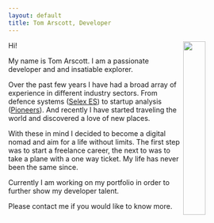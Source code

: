 ```yaml
---
layout: default
title: Tom Arscott, Developer
---
```


<img src="{{ site.url }}/images/portrait.jpg" width="30%" align="right">

Hi!

My name is Tom Arscott. I am a passionate developer and and insatiable explorer.

Over the past few years I have had a broad array of experience in different industry sectors. From defence systems ([Selex ES](http://www.uk.leonardocompany.com/)) to startup analysis ([Pioneers](https://Pioneers.io)). And recently I have started traveling the world and discovered a love of new places.

With these in mind I decided to become a digital nomad and aim for a life without limits. The first step was to start a freelance career, the next to was to take a plane with a one way ticket. My life has never been the same since.

Currently I am working on my portfolio in order to further show my developer talent.    

Please contact me if you would like to know more.
